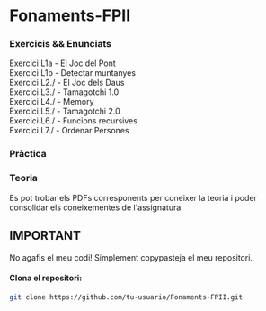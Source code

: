 # Fonaments-FPII
### Exercicis && Enunciats
Exercici L1a  - El Joc del Pont  
Exercici L1b  - Detectar muntanyes  
Exercici L2./ - El Joc dels Daus  
Exercici L3./ - Tamagotchi 1.0  
Exercici L4./ - Memory  
Exercici L5./ - Tamagotchi 2.0  
Exercici L6./ - Funcions recursives  
Exercici L7./ - Ordenar Persones  
### Pràctica  

### Teoria

Es pot trobar els PDFs corresponents per coneixer la teoria i poder consolidar els coneixementes de l'assignatura.

## IMPORTANT

No agafis el meu codi! Simplement copypasteja el meu repositori.  

#### Clona el repositori:
```bash
git clone https://github.com/tu-usuario/Fonaments-FPII.git 
